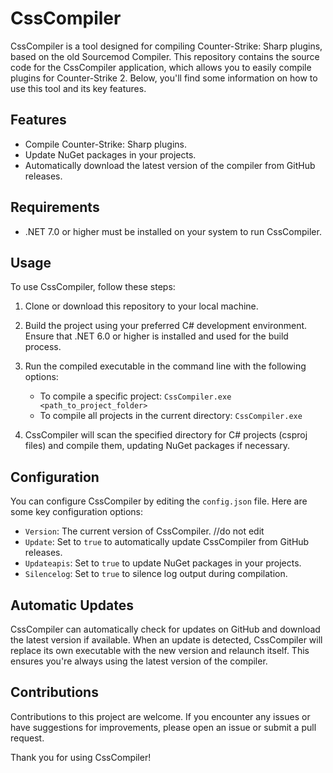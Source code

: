 # CssCompiler

CssCompiler is a tool designed for compiling Counter-Strike: Sharp plugins, based on the old Sourcemod Compiler. This repository contains the source code for the CssCompiler application, which allows you to easily compile plugins for Counter-Strike 2. Below, you'll find some information on how to use this tool and its key features.

## Features
- Compile Counter-Strike: Sharp plugins.
- Update NuGet packages in your projects.
- Automatically download the latest version of the compiler from GitHub releases.

## Requirements
- .NET 7.0 or higher must be installed on your system to run CssCompiler.

## Usage
To use CssCompiler, follow these steps:

1. Clone or download this repository to your local machine.

2. Build the project using your preferred C# development environment. Ensure that .NET 6.0 or higher is installed and used for the build process.

3. Run the compiled executable in the command line with the following options:
   - To compile a specific project: `CssCompiler.exe <path_to_project_folder>`
   - To compile all projects in the current directory: `CssCompiler.exe`

4. CssCompiler will scan the specified directory for C# projects (csproj files) and compile them, updating NuGet packages if necessary.

## Configuration
You can configure CssCompiler by editing the `config.json` file. Here are some key configuration options:

- `Version`: The current version of CssCompiler. //do not edit
- `Update`: Set to `true` to automatically update CssCompiler from GitHub releases.
- `Updateapis`: Set to `true` to update NuGet packages in your projects.
- `Silencelog`: Set to `true` to silence log output during compilation.

## Automatic Updates
CssCompiler can automatically check for updates on GitHub and download the latest version if available. When an update is detected, CssCompiler will replace its own executable with the new version and relaunch itself. This ensures you're always using the latest version of the compiler.

## Contributions
Contributions to this project are welcome. If you encounter any issues or have suggestions for improvements, please open an issue or submit a pull request.

Thank you for using CssCompiler!
